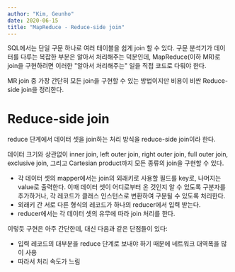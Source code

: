 ```yaml
---
author: "Kim, Geunho"
date: 2020-06-15
title: "MapReduce - Reduce-side join"
---
```


SQL에서는 단일 구문 하나로 여러 테이블을 쉽게 join 할 수 있다. 구문 분석기가 데이터를 다루는 복잡한 부분은 알아서 처리해주는 덕분인데,
 MapReduce(이하 MR)로 join을 구현하려면 이러한 "알아서 처리해주는" 일을 직접 코드로 다뤄야 한다.

MR join 중 가장 간단히 모든 join을 구현할 수 있는 방법이지만 비용이 비싼 Reduce-side join을 정리한다.

# Reduce-side join
reduce 단계에서 데이터 셋을 join하는 처리 방식을 reduce-side join이라 한다.

데이터 크기와 상관없이 inner join, left outer join, right outer join, full outer join, exclusive join, 그리고 Cartesian product까지 모든 종류의 join을 구현할 수 있다.
* 각 데이터 셋의 mapper에서는 join의 외래키로 사용할 필드를 key로, 나머지는 value로 출력한다. 이때 데이터 셋이 어디로부터 온 것인지 알 수 있도록 구분자를 추가하거나, 각 레코드가 클래스 인스턴스로 변환하여 구분될 수 있도록 처리한다.
* 외래키 간 서로 다른 형식의 레코드가 하나의 reducer에서 입력 받는다.
* reducer에서는 각 데이터 셋의 유무에 따라 join 처리를 한다.

이렇듯 구현은 아주 간단한데, 대신 다음과 같은 단점들이 있다:
* 입력 레코드의 대부분을 reduce 단계로 보내야 하기 때문에 네트워크 대역폭을 많이 사용
* 따라서 처리 속도가 느림